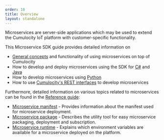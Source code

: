```yaml
---
order: 10
title: Overview
layout: standalone
---
```


Microservices are server-side applications which may be used to extend the Cumulocity IoT platform with customer-specific functionality.

This Microservice SDK guide provides detailed information on

* [General concepts](/guides/microservice-sdk/concept) and functionality of using microservices on top of Cumulocity
* How to develop and deploy microservices using the SDK for [C#](/guides/microservice-sdk/cs) and [Java](/guides/microservice-sdk/java)
* How to develop microservices using [Python](/guides/microservice-sdk/http)
* How to use [Cumulocity's REST interfaces](/guides/microservice-sdk/rest) to develop microservices

Furthermore, detailed information on various topics related to microservices can be found in the [Reference guide](/guides/reference):

* [Microservice manifest](/guides/reference/microservice-manifest) - Provides information about the manifest used for microservice deployment.
* [Microservice package](/guides/reference/microservice-package) - Describes the utility tool for easy microservice packaging, deployment and subscription.
* [Microservice runtime](/guides/reference/microservice-runtime) - Explains which environment variables are available for a microservice deployed on the platform.
